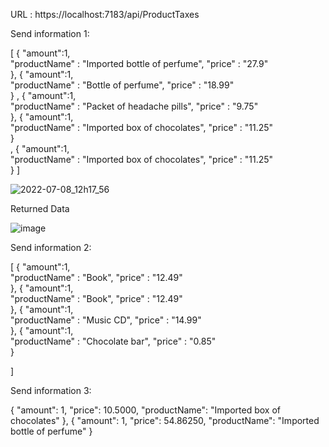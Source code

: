URL : https://localhost:7183/api/ProductTaxes

Send information 1:


[
    { 
        "amount":1,     
    "productName" : "Imported bottle of perfume",
     "price" : "27.9"   
    },
   { 
        "amount":1,     
    "productName" : "Bottle of perfume",
     "price" : "18.99"   
    } ,
    { 
        "amount":1,     
    "productName" : "Packet of headache pills",
     "price" : "9.75"   
    },
   { 
        "amount":1,     
    "productName" : "Imported box of chocolates",
     "price" : "11.25"   
    }  
    ,
   { 
        "amount":1,     
    "productName" : "Imported box of chocolates",
     "price" : "11.25"   
    } 
]

![2022-07-08_12h17_56](https://user-images.githubusercontent.com/17265317/178048503-4ca6a61d-2d0f-4116-9d23-989b81603575.png)

Returned Data

![image](https://user-images.githubusercontent.com/17265317/178048628-8c323f7b-bee5-4339-bbe6-a44794d0798a.png)

Send information 2:

[
    { 
        "amount":1,     
    "productName" : "Book",
     "price" : "12.49"   
    },
   { 
        "amount":1,     
    "productName" : "Book",
     "price" : "12.49"   
    },
    { 
        "amount":1,  
     "productName" : "Music CD",
     "price" : "14.99"    
    },
     { 
        "amount":1,     
    "productName" : "Chocolate bar",
     "price" : "0.85"   
    }
    
]

Send information 3:

 {
        "amount": 1,
        "price": 10.5000,
        "productName": "Imported box of chocolates"
    },
    {
        "amount": 1,
        "price": 54.86250,
        "productName": "Imported bottle of perfume"
    }


